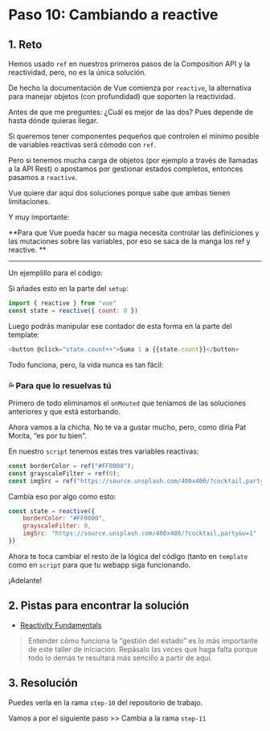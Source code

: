 # Paso 10: Cambiando a reactive

## 1. Reto

Hemos usado `ref` en nuestros primeros pasos de la Composition API y la reactividad, pero, no es la única solución.

De hecho la documentación de Vue comienza por `reactive`, la alternativa para manejar objetos (con profundidad) que soporten la reactividad.

Antes de que me preguntes: ¿Cuál es mejor de las dos? Pues depende de hasta dónde quieras llegar. 

Si queremos tener componentes pequeños que controlen el mínimo posible de variables reactivas será cómodo con `ref`. 

Pero si tenemos mucha carga de objetos (por ejemplo a través de llamadas a la API Rest) o apostamos por gestionar estados completos, entonces pasamos a `reactive`. 

Vue quiere dar aquí dos soluciones porque sabe que ambas tienen limitaciones.

Y muy importante:

**Para que Vue pueda hacer su magia necesita controlar las definiciones y las mutaciones sobre las variables, por eso se saca de la manga los ref y reactive. **

---- 

Un ejemplillo para el código:

Si añades esto en la parte del `setup`:

```js
import { reactive } from "vue" 
const state = reactive({ count: 0 })
```

Luego podrás manipular ese contador de esta forma en la parte del template:

```js
<button @click="state.count++">Suma 1 a {{state.count}}</button>
```

Todo funciona, pero, la vida nunca es tan fácil:

### 💦 Para que lo resuelvas tú

Primero de todo eliminamos el `onMouted` que teníamos de las soluciones anteriores y que está estorbando.

Ahora vamos a la chicha. No te va a gustar mucho, pero, como diría Pat Morita, “es por tu bien”.

En nuestro `script` tenemos estas tres variables reactivas:

```js
const borderColor = ref("#FF0000");
const grayscaleFilter = ref(0);
const imgSrc = ref("https://source.unsplash.com/400x400/?cocktail,party&v=1");
```

Cambia eso por algo como esto:

```js
const state = reactive({
	borderColor: "#FF0000",
	grayscaleFilter: 0,
	imgSrc: "https://source.unsplash.com/400x400/?cocktail,party&v=1"
})
```

Ahora te toca cambiar el resto de la lógica del código (tanto en `template` como en `script` para que tu webapp siga funcionando.

¡Adelante!

## 2. Pistas para encontrar la solución

- [Reactivity Fundamentals](https://vuejs.org/guide/essentials/reactivity-fundamentals.html)

> Entender cómo funciona la “gestión del estado” es lo más importante de este taller de iniciación. Repásalo las veces que haga falta porque todo lo demás te resultará más sencillo a partir de aquí.

## 3. Resolución

Puedes verla en la rama `step-10` del repositorio de trabajo.

Vamos a por el siguiente paso \>\> Cambia a la rama `step-11`
